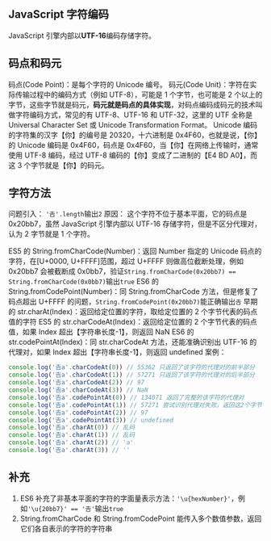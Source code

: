 ## JavaScript 字符编码

JavaScript 引擎内部以**UTF-16**编码存储字符。

## 码点和码元

码点(Code Point)：是每个字符的 Unicode 编号。
码元(Code Unit)：字符在实际传输过程中的编码方式（例如 UTF-8），可能是 1 个字节，也可能是 2 个以上的字节，这些字节就是码元，**码元就是码点的具体实现**，对码点编码成码元的技术叫做字符编码方式，常见的有 UTF-8、UTF-16 和 UTF-32，这里的 UTF 全称是 Universal Character Set 或 Unicode Transformation Format。
Unicode 编码的字符集的汉字【你】的编号是 20320，十六进制是 0x4F60，也就是说，【你】的 Unicode 编码是 0x4F60，码点是 0x4F60，当【你】在网络上传输时，通常使用 UTF-8 编码，经过 UTF-8 编码的【你】变成了二进制的【E4 BD A0】，而这 3 个字节就是【你】的码元。

## 字符方法

问题引入：
`'𠮷'.length`输出`2`
原因：
这个字符不位于基本平面，它的码点是 0x20bb7，虽然 JavaScript 引擎内部以 UTF-16 存储字符，但是不区分代理对，认为 2 字节就是 1 个字符。

ES5 的 String.fromCharCode(Number)：返回 Number 指定的 Unicode 码点的字符，在[U+0000, U+FFFF]范围，超过 U+FFFF 则做高位截断处理，例如 0x20bb7 会被截断成 0x0bb7，验证`String.fromCharCode(0x20bb7) == String.fromCharCode(0x0bb7)`输出`true`
ES6 的 String.fromCodePoint(Number)：同 String.fromCharCode 方法，但是修复了码点超出 U+FFFF 的问题，`String.fromCodePoint(0x20bb7)`能正确输出`𠮷`
早期的 str.charAt(Index)：返回给定位置的字符，取给定位置的 2 个字节代表的码点值的字符
ES5 的 str.charCodeAt(Index)：返回给定位置的 2 个字节代表的码点值，如果 Index 超出【字符串长度-1】，则返回 NaN
ES6 的 str.codePointAt(Index)：同 str.charCodeAt 方法，还能准确识别出 UTF-16 的代理对，如果 Index 超出【字符串长度-1】，则返回 undefined
案例：

```js
console.log('𠮷a'.charCodeAt(0)) // 55362 只返回了该字符的代理对的前半部分
console.log('𠮷a'.charCodeAt(1)) // 57271 只返回了该字符的代理对的后半部分
console.log('𠮷a'.charCodeAt(2)) // 97
console.log('𠮷a'.charCodeAt(3)) // NaN
console.log('𠮷a'.codePointAt(0)) // 134071 返回了完整的该字符的代理对
console.log('𠮷a'.codePointAt(1)) // 57271 尝试识别代理对失败，返回这2个字节代表的码点
console.log('𠮷a'.codePointAt(2)) // 97
console.log('𠮷a'.codePointAt(3)) // undefined
console.log('𠮷a'.charAt(0)) // 乱码
console.log('𠮷a'.charAt(1)) // 乱码
console.log('𠮷a'.charAt(2)) // 'a'
console.log('𠮷a'.charAt(3)) // ''
```

## 补充

1. ES6 补充了非基本平面的字符的字面量表示方法：`'\u{hexNumber}'`，例如`'\u{20bb7}' == '𠮷'`输出`true`
2. String.fromCharCode 和 String.fromCodePoint 能传入多个数值参数，返回它们各自表示的字符的字符串

